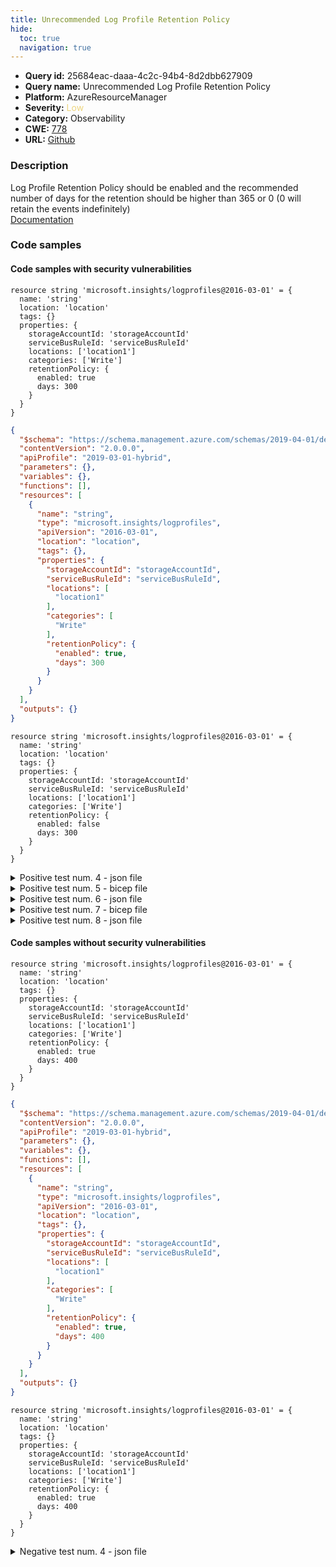 ```yaml
---
title: Unrecommended Log Profile Retention Policy
hide:
  toc: true
  navigation: true
---
```


<style>
  .highlight .hll {
    background-color: #ff171742;
  }
  .md-content {
    max-width: 1100px;
    margin: 0 auto;
  }
</style>

-   **Query id:** 25684eac-daaa-4c2c-94b4-8d2dbb627909
-   **Query name:** Unrecommended Log Profile Retention Policy
-   **Platform:** AzureResourceManager
-   **Severity:** <span style="color:#edd57e">Low</span>
-   **Category:** Observability
-   **CWE:** <a href="https://cwe.mitre.org/data/definitions/778.html" onclick="newWindowOpenerSafe(event, 'https://cwe.mitre.org/data/definitions/778.html')">778</a>
-   **URL:** [Github](https://github.com/Checkmarx/kics/tree/master/assets/queries/azureResourceManager/unrecommended_log_profile_retention_policy)

### Description
Log Profile Retention Policy should be enabled and the recommended number of days for the retention should be higher than 365 or 0 (0 will retain the events indefinitely)<br>
[Documentation](https://docs.microsoft.com/en-us/azure/templates/microsoft.insights/2016-03-01/logprofiles?tabs=json#retentionpolicy-object)

### Code samples
#### Code samples with security vulnerabilities
```bicep title="Positive test num. 1 - bicep file" hl_lines="12"
resource string 'microsoft.insights/logprofiles@2016-03-01' = {
  name: 'string'
  location: 'location'
  tags: {}
  properties: {
    storageAccountId: 'storageAccountId'
    serviceBusRuleId: 'serviceBusRuleId'
    locations: ['location1']
    categories: ['Write']
    retentionPolicy: {
      enabled: true
      days: 300
    }
  }
}

```
```json title="Positive test num. 2 - json file" hl_lines="26"
{
  "$schema": "https://schema.management.azure.com/schemas/2019-04-01/deploymentTemplate.json#",
  "contentVersion": "2.0.0.0",
  "apiProfile": "2019-03-01-hybrid",
  "parameters": {},
  "variables": {},
  "functions": [],
  "resources": [
    {
      "name": "string",
      "type": "microsoft.insights/logprofiles",
      "apiVersion": "2016-03-01",
      "location": "location",
      "tags": {},
      "properties": {
        "storageAccountId": "storageAccountId",
        "serviceBusRuleId": "serviceBusRuleId",
        "locations": [
          "location1"
        ],
        "categories": [
          "Write"
        ],
        "retentionPolicy": {
          "enabled": true,
          "days": 300
        }
      }
    }
  ],
  "outputs": {}
}

```
```bicep title="Positive test num. 3 - bicep file" hl_lines="11 12"
resource string 'microsoft.insights/logprofiles@2016-03-01' = {
  name: 'string'
  location: 'location'
  tags: {}
  properties: {
    storageAccountId: 'storageAccountId'
    serviceBusRuleId: 'serviceBusRuleId'
    locations: ['location1']
    categories: ['Write']
    retentionPolicy: {
      enabled: false
      days: 300
    }
  }
}

```
<details><summary>Positive test num. 4 - json file</summary>

```json hl_lines="25 26"
{
  "$schema": "https://schema.management.azure.com/schemas/2019-04-01/deploymentTemplate.json#",
  "contentVersion": "2.0.0.0",
  "apiProfile": "2019-03-01-hybrid",
  "parameters": {},
  "variables": {},
  "functions": [],
  "resources": [
    {
      "name": "string",
      "type": "microsoft.insights/logprofiles",
      "apiVersion": "2016-03-01",
      "location": "location",
      "tags": {},
      "properties": {
        "storageAccountId": "storageAccountId",
        "serviceBusRuleId": "serviceBusRuleId",
        "locations": [
          "location1"
        ],
        "categories": [
          "Write"
        ],
        "retentionPolicy": {
          "enabled": false,
          "days": 300
        }
      }
    }
  ],
  "outputs": {}
}

```
</details>
<details><summary>Positive test num. 5 - bicep file</summary>

```bicep hl_lines="12"
resource string 'microsoft.insights/logprofiles@2016-03-01' = {
  name: 'string'
  location: 'location'
  tags: {}
  properties: {
    storageAccountId: 'storageAccountId'
    serviceBusRuleId: 'serviceBusRuleId'
    locations: ['location1']
    categories: ['Write']
    retentionPolicy: {
      enabled: true
      days: 300
    }
  }
}

```
</details>
<details><summary>Positive test num. 6 - json file</summary>

```json hl_lines="28"
{
  "properties": {
    "template": {
      "$schema": "https://schema.management.azure.com/schemas/2019-04-01/deploymentTemplate.json#",
      "contentVersion": "2.0.0.0",
      "apiProfile": "2019-03-01-hybrid",
      "parameters": {},
      "variables": {},
      "functions": [],
      "resources": [
        {
          "name": "string",
          "type": "microsoft.insights/logprofiles",
          "apiVersion": "2016-03-01",
          "location": "location",
          "tags": {},
          "properties": {
            "storageAccountId": "storageAccountId",
            "serviceBusRuleId": "serviceBusRuleId",
            "locations": [
              "location1"
            ],
            "categories": [
              "Write"
            ],
            "retentionPolicy": {
              "enabled": true,
              "days": 300
            }
          }
        }
      ],
      "outputs": {}
    },
    "parameters": {}
  },
  "kind": "template",
  "type": "Microsoft.Blueprint/blueprints/artifacts",
  "name": "myTemplate"
}

```
</details>
<details><summary>Positive test num. 7 - bicep file</summary>

```bicep hl_lines="11 12"
resource string 'microsoft.insights/logprofiles@2016-03-01' = {
  name: 'string'
  location: 'location'
  tags: {}
  properties: {
    storageAccountId: 'storageAccountId'
    serviceBusRuleId: 'serviceBusRuleId'
    locations: ['location1']
    categories: ['Write']
    retentionPolicy: {
      enabled: false
      days: 300
    }
  }
}

```
</details>
<details><summary>Positive test num. 8 - json file</summary>

```json hl_lines="27 28"
{
  "properties": {
    "template": {
      "$schema": "https://schema.management.azure.com/schemas/2019-04-01/deploymentTemplate.json#",
      "contentVersion": "2.0.0.0",
      "apiProfile": "2019-03-01-hybrid",
      "parameters": {},
      "variables": {},
      "functions": [],
      "resources": [
        {
          "name": "string",
          "type": "microsoft.insights/logprofiles",
          "apiVersion": "2016-03-01",
          "location": "location",
          "tags": {},
          "properties": {
            "storageAccountId": "storageAccountId",
            "serviceBusRuleId": "serviceBusRuleId",
            "locations": [
              "location1"
            ],
            "categories": [
              "Write"
            ],
            "retentionPolicy": {
              "enabled": false,
              "days": 300
            }
          }
        }
      ],
      "outputs": {}
    },
    "parameters": {}
  },
  "kind": "template",
  "type": "Microsoft.Blueprint/blueprints/artifacts",
  "name": "myTemplate"
}

```
</details>


#### Code samples without security vulnerabilities
```bicep title="Negative test num. 1 - bicep file"
resource string 'microsoft.insights/logprofiles@2016-03-01' = {
  name: 'string'
  location: 'location'
  tags: {}
  properties: {
    storageAccountId: 'storageAccountId'
    serviceBusRuleId: 'serviceBusRuleId'
    locations: ['location1']
    categories: ['Write']
    retentionPolicy: {
      enabled: true
      days: 400
    }
  }
}

```
```json title="Negative test num. 2 - json file"
{
  "$schema": "https://schema.management.azure.com/schemas/2019-04-01/deploymentTemplate.json#",
  "contentVersion": "2.0.0.0",
  "apiProfile": "2019-03-01-hybrid",
  "parameters": {},
  "variables": {},
  "functions": [],
  "resources": [
    {
      "name": "string",
      "type": "microsoft.insights/logprofiles",
      "apiVersion": "2016-03-01",
      "location": "location",
      "tags": {},
      "properties": {
        "storageAccountId": "storageAccountId",
        "serviceBusRuleId": "serviceBusRuleId",
        "locations": [
          "location1"
        ],
        "categories": [
          "Write"
        ],
        "retentionPolicy": {
          "enabled": true,
          "days": 400
        }
      }
    }
  ],
  "outputs": {}
}

```
```bicep title="Negative test num. 3 - bicep file"
resource string 'microsoft.insights/logprofiles@2016-03-01' = {
  name: 'string'
  location: 'location'
  tags: {}
  properties: {
    storageAccountId: 'storageAccountId'
    serviceBusRuleId: 'serviceBusRuleId'
    locations: ['location1']
    categories: ['Write']
    retentionPolicy: {
      enabled: true
      days: 400
    }
  }
}

```
<details><summary>Negative test num. 4 - json file</summary>

```json
{
  "properties": {
    "template": {
      "$schema": "https://schema.management.azure.com/schemas/2019-04-01/deploymentTemplate.json#",
      "contentVersion": "2.0.0.0",
      "apiProfile": "2019-03-01-hybrid",
      "parameters": {},
      "variables": {},
      "functions": [],
      "resources": [
        {
          "name": "string",
          "type": "microsoft.insights/logprofiles",
          "apiVersion": "2016-03-01",
          "location": "location",
          "tags": {},
          "properties": {
            "storageAccountId": "storageAccountId",
            "serviceBusRuleId": "serviceBusRuleId",
            "locations": [
              "location1"
            ],
            "categories": [
              "Write"
            ],
            "retentionPolicy": {
              "enabled": true,
              "days": 400
            }
          }
        }
      ],
      "outputs": {}
    },
    "parameters": {}
  },
  "kind": "template",
  "type": "Microsoft.Blueprint/blueprints/artifacts",
  "name": "myTemplate"
}

```
</details>
